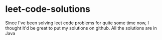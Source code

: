 # leet-code-solutions

Since I've been solving leet code problems for quite some time now, I thought it'd be great to put my solutions on github. All the solutions are in Java
